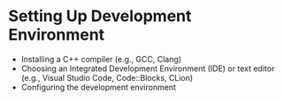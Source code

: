 # Setting Up Development Environment

- Installing a C++ compiler (e.g., GCC, Clang)
- Choosing an Integrated Development Environment (IDE) or text editor (e.g., Visual Studio Code, Code::Blocks, CLion)
- Configuring the development environment